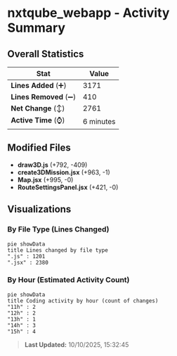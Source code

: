 # nxtqube_webapp - Activity Summary 

## Overall Statistics

| Stat                   | Value                                                             |
| ---------------------- | ----------------------------------------------------------------- |
| **Lines Added** (➕)   | 3171                                          |
| **Lines Removed** (➖) | 410                                        |
| **Net Change** (↕)    | 2761                |
| **Active Time** (⌚)   | 6 minutes |


## Modified Files
- **draw3D.js** (+792, -409)
- **create3DMission.jsx** (+963, -1)
- **Map.jsx** (+995, -0)
- **RouteSettingsPanel.jsx** (+421, -0)

## Visualizations

### By File Type (Lines Changed)

```mermaid
pie showData
title Lines changed by file type
".js" : 1201
".jsx" : 2380
```

### By Hour (Estimated Activity Count)

```mermaid
pie showData
title Coding activity by hour (count of changes)
"11h" : 2
"12h" : 2
"13h" : 1
"14h" : 3
"15h" : 4
```


> **Last Updated:** 10/10/2025, 15:32:45